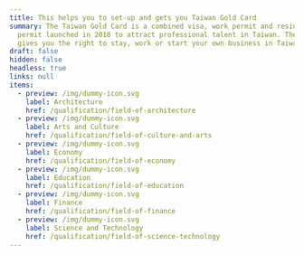 ```yaml
---
title: This helps you to set-up and gets you Taiwan Gold Card
summary: The Taiwan Gold Card is a combined visa, work permit and residence
  permit launched in 2018 to attract professional talent in Taiwan. The card
  gives you the right to stay, work or start your own business in Taiwan.
draft: false
hidden: false
headless: true
links: null
items:
  - preview: /img/dummy-icon.svg
    label: Architecture
    href: /qualification/field-of-architecture
  - preview: /img/dummy-icon.svg
    label: Arts and Culture
    href: /qualification/field-of-culture-and-arts
  - preview: /img/dummy-icon.svg
    label: Economy
    href: /qualification/field-of-economy
  - preview: /img/dummy-icon.svg
    label: Education
    href: /qualification/field-of-education
  - preview: /img/dummy-icon.svg
    label: Finance
    href: /qualification/field-of-finance
  - preview: /img/dummy-icon.svg
    label: Science and Technology
    href: /qualification/field-of-science-technology
---
```

<!-- This text is never used -->